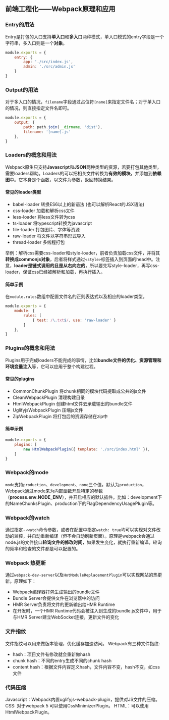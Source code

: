 ## 前端工程化——Webpack原理和应用
### Entry的用法
Entry是打包的入口支持**单入口**和**多入口**两种模式，单入口模式的entry字段是一个字符串，多入口则是一个**对象**。
```javascript
module.exports = {
    entry: {
        app: './src/index.js',
        admin: './src/admin.js'
    }
}
```

### Output的用法
对于多入口的情况，`filename`字段通过占位符`[name]`来指定文件名；对于单入口的情况，则直接指定文件名即可。
```javascript
module.exports = {
    output: {
        path: path.join(__dirname, 'dist'),
        filename: '[name].js'
    },
}
```
### Loaders的概念和用法
Webpack原生只支持**Javascript**和**JSON**两种类型的资源，若要打包其他类型，需要loaders帮助。Loaders的可以把相关文件转换为**有效的模块**，并添加到**依赖图**中。它本身是个函数，以文件为参数，返回转换结果。

#### 常见的loader类型
- babel-loader 转换ES6以上的新语法 (也可以解析React的JSX语法)
- css-loader 加载和解析css文件
- less-loader 将less文件转为css
- ts-loader 将typescript转换为javascript
- file-loader 打包图片、字体等资源
- raw-loader 将文件以字符串形式导入
- thread-loader 多线程打包

举例：解析css需要css-loader和style-loader，前者负责加载css文件，并将其**转换成commonjs对象**，后者将样式通过`<style>`标签插入到页面的head中。注意，**loader是链式调用的且是从右向左的**，所以要先写style-loader，再写css-loader，保证css已经被解析和加载，再执行插入。

#### 简单示例
在`module.rules`数组中配置文件名的正则表达式以及相应的loader类型。
```javascript
module.exports = {
    module: {
        rules: [
            { test: /\.txt$/, use: 'raw-loader' }
        ]
    },
}
```

### Plugins的概念和用法
Plugins用于完成loaders不能完成的事情，比如**bundle文件的优化、资源管理和环境变量注入**等，它可以应用于整个构建过程。

#### 常见的plugins
- CommonChunkPlugin 将chunk相同的模块代码提取成公共的js文件
- CleanWebpackPlugin 清理构建目录
- HtmlWebpackPlugin 创建html文件去承载输出的bundle文件
- UglifyjsWebpackPlugin 压缩js文件
- ZipWebpackPlugin 将打包后的资源存储在zip中

#### 简单示例
```javascript
module.exports = {
    plugins: [
        new HtmlWebpackPlugin({ template: './src/index.html' }),
    ]
}
```

### Webpack的mode
`mode`支持`production`、`development`、`none`三个值，默认为`production`，Webpack通过mode来为内部函数开启特定的参数（**process.env.NODE_ENV**），并开启相应的默认插件。比如：development下的NameChunksPlugin、production下的FlagDependencyUsagePlugin等。

### Webpack的watch
通过指定`--watch`命令参数，或者在配置中指定`watch: true`均可以实现对文件改动的监控，并自动重新编译（但不会自动刷新页面）。原理是webpack会通过node.js的文件接口**轮询文件的修改时间**，如果发生变化，就执行重新编译。轮询的频率和检查的文件都是可以配置的。

### Webpack 热更新
通过`webpack-dev-server`以及`HotModuleReplacementPlugin`可以实现网站的热更新。原理如下：
- Webpack编译器打包生成输出的bundle文件
- Bundle Server会提供文件在浏览器中的访问
- HMR Server负责将文件的更新输出给HMR Runtime
- 在开发时，一个HMR Runtime代码会被注入到生成的bundle.js文件中，用于与HMR Server建立WebSocket连接，更新文件的变化

### 文件指纹
文件指纹可以用来做版本管理，优化缓存加速访问。
Webpack有三种文件指纹:
- hash：项目文件有修改就会重新做hash
- chunk hash：不同的entry生成不同的chunk hash
- content hash：根据文件内容定义hash，文件内容不变，hash不变，如css文件

### 代码压缩
Javascript：Webpack内置uglifyjs-webpack-plugin，提供对JS文件的压缩。
CSS: 对于webpack 5 可以使用CssMinimizerPlugin。
HTML：可以使用HtmlWebpackPlugin。

